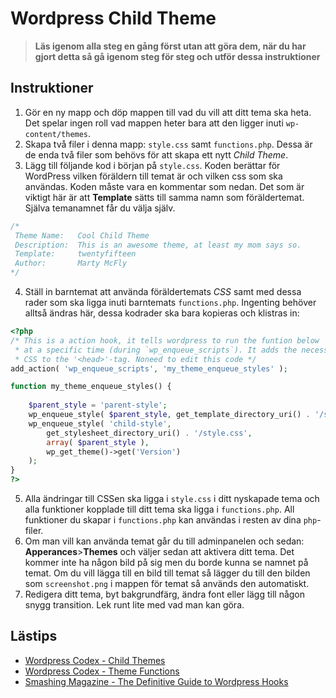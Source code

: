 # Wordpress Child Theme

> **Läs igenom alla steg en gång först utan att göra dem, när du har gjort detta så gå igenom steg för steg och utför dessa instruktioner**

## Instruktioner

1. Gör en ny mapp och döp mappen till vad du vill att ditt tema ska heta. Det spelar ingen roll vad mappen heter bara att den ligger inuti `wp-content/themes`.
2. Skapa två filer i denna mapp: `style.css` samt `functions.php`. Dessa är de enda två filer som behövs för att skapa ett nytt _Child Theme_.
3. Lägg till följande kod i början på `style.css`. Koden berättar för WordPress vilken föräldern till temat är och vilken css som ska användas. Koden måste vara en kommentar som nedan. Det som är viktigt här är att **Template** sätts till samma namn som föräldertemat. Själva temanamnet får du välja själv.
```css
/*
 Theme Name:   Cool Child Theme
 Description:  This is an awesome theme, at least my mom says so.
 Template:     twentyfifteen
 Author:       Marty McFly
*/
```

4. Ställ in barntemat att använda föräldertemats _CSS_ samt med dessa rader som ska ligga inuti barntemats `functions.php`. Ingenting behöver alltså ändras här, dessa kodrader ska bara kopieras och klistras in:
```php
<?php
/* This is a action hook, it tells wordpress to run the funtion below
 * at a specific time (during `wp_enqueue_scripts`). It adds the necessary 
 * CSS to the '<head>'-tag. Noneed to edit this code */
add_action( 'wp_enqueue_scripts', 'my_theme_enqueue_styles' );

function my_theme_enqueue_styles() {
 
    $parent_style = 'parent-style';
    wp_enqueue_style( $parent_style, get_template_directory_uri() . '/style.css' );
    wp_enqueue_style( 'child-style',
        get_stylesheet_directory_uri() . '/style.css',
        array( $parent_style ),
        wp_get_theme()->get('Version')
    );
}
?>
```

5. Alla ändringar till CSSen ska ligga i `style.css` i ditt nyskapade tema och alla funktioner kopplade till ditt tema ska ligga i `functions.php`. All funktioner du skapar i `functions.php` kan användas i resten av dina `php`-filer.
6. Om man vill kan använda temat går du till adminpanelen och sedan: **Apperances**>**Themes** och väljer sedan att aktivera ditt tema. Det kommer inte ha någon bild på sig men du borde kunna se namnet på temat. Om du vill lägga till en bild till temat så lägger du till den bilden som `screenshot.png` i mappen för temat så används den automatiskt.
7. Redigera ditt tema, byt bakgrundfärg, ändra font eller lägg till någon snygg transition. Lek runt lite med vad man kan göra.


## Lästips

* [Wordpress Codex - Child Themes](https://developer.wordpress.org/themes/advanced-topics/child-themes/)
* [Wordpress Codex - Theme Functions](https://developer.wordpress.org/themes/basics/theme-functions/)
* [Smashing Magazine - The Definitive Guide to Wordpress Hooks](https://www.smashingmagazine.com/2011/10/definitive-guide-wordpress-hooks/)